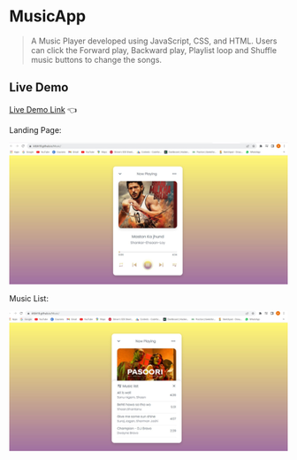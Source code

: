 # MusicApp

>  A Music Player developed using JavaScript, CSS, and HTML. Users can click the Forward play, Backward play, Playlist loop and Shuffle music buttons to change the songs.

## Live Demo
[Live Demo Link](https://iiitbh18.github.io/Music/) :point_left:

Landing Page:
<p>
    <img src="./SCREEN.jpg" alt="Home Page" />
</p>


Music List:
<p>
    <img src="./SCREEN1.jpg" alt="Home Page" />
</p>
